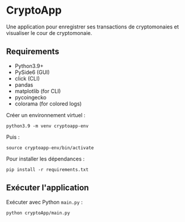 # CryptoApp

Une application pour enregistrer ses transactions de cryptomonaies et visualiser le cour de cryptomonaie.


## Requirements

 * Python3.9+
 * PySide6 (GUI)
 * click (CLI)
 * pandas
 * matplotlib (for CLI)
 * pycoingecko
 * colorama (for colored logs)

Créer un environnement virtuel :

```
python3.9 -m venv cryptoapp-env
```

Puis :

```
source cryptoapp-env/bin/activate
```

Pour installer les dépendances :

```
pip install -r requirements.txt
```

## Exécuter l'application

Exécuter avec Python `main.py` :

```
python cryptoApp/main.py
```
